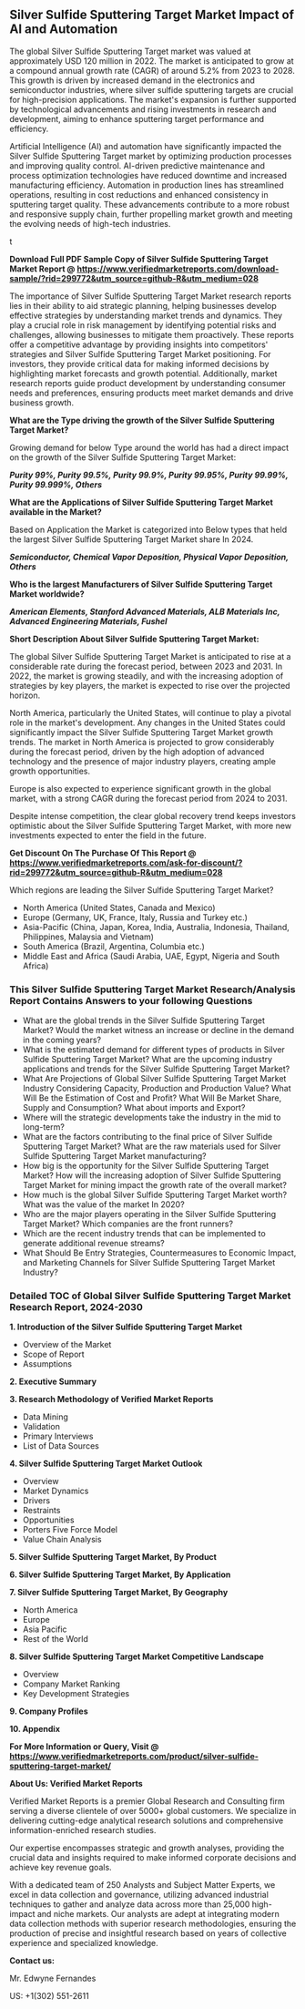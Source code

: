 <h2>Silver Sulfide Sputtering Target Market Impact of AI and Automation</h2><p>The global Silver Sulfide Sputtering Target market was valued at approximately USD 120 million in 2022. The market is anticipated to grow at a compound annual growth rate (CAGR) of around 5.2% from 2023 to 2028. This growth is driven by increased demand in the electronics and semiconductor industries, where silver sulfide sputtering targets are crucial for high-precision applications. The market's expansion is further supported by technological advancements and rising investments in research and development, aiming to enhance sputtering target performance and efficiency.</p><p>Artificial Intelligence (AI) and automation have significantly impacted the Silver Sulfide Sputtering Target market by optimizing production processes and improving quality control. AI-driven predictive maintenance and process optimization technologies have reduced downtime and increased manufacturing efficiency. Automation in production lines has streamlined operations, resulting in cost reductions and enhanced consistency in sputtering target quality. These advancements contribute to a more robust and responsive supply chain, further propelling market growth and meeting the evolving needs of high-tech industries.</p>t</p><p id="" class=""><strong>Download Full PDF Sample Copy of Silver Sulfide Sputtering Target Market Report @ <a href="https://www.verifiedmarketreports.com/download-sample/?rid=299772&utm_source=github-R&utm_medium=028" target="_blank">https://www.verifiedmarketreports.com/download-sample/?rid=299772&utm_source=github-R&utm_medium=028</a></strong></p><p>The importance of&nbsp;Silver Sulfide Sputtering Target Market research reports lies in their ability to aid strategic planning, helping businesses develop effective strategies by understanding market trends and dynamics. They play a crucial role in risk management by identifying potential risks and challenges, allowing businesses to mitigate them proactively. These reports offer a competitive advantage by providing insights into competitors' strategies and Silver Sulfide Sputtering Target Market positioning. For investors, they provide critical data for making informed decisions by highlighting market forecasts and growth potential. Additionally, market research reports guide product development by understanding consumer needs and preferences, ensuring products meet market demands and drive business growth.</p><p><strong>What are the&nbsp;Type driving the growth of the Silver Sulfide Sputtering Target Market?</strong></p><p id="" class="">Growing demand for below Type around the world has had a direct impact on the growth of the Silver Sulfide Sputtering Target Market:</p><em><strong>Purity 99%, Purity 99.5%, Purity 99.9%, Purity 99.95%, Purity 99.99%, Purity 99.999%, Others</strong></em></p><strong>What are the&nbsp;Applications&nbsp;of Silver Sulfide Sputtering Target Market available in the Market?</strong></p><p id="" class="">Based on Application the Market is categorized into Below types that held the largest Silver Sulfide Sputtering Target Market share In 2024.</p><em><strong>Semiconductor, Chemical Vapor Deposition, Physical Vapor Deposition, Others</strong></em></p><strong>Who is the largest Manufacturers of Silver Sulfide Sputtering Target Market worldwide?</strong></p><p><em><strong>American Elements, Stanford Advanced Materials, ALB Materials Inc, Advanced Engineering Materials, Fushel</strong></em></p><p id="" class=""><strong>Short Description About Silver Sulfide Sputtering Target Market:</strong></p><p>The global Silver Sulfide Sputtering Target Market is anticipated to rise at a considerable rate during the forecast period, between 2023 and 2031. In 2022, the market is growing steadily, and with the increasing adoption of strategies by key players, the market is expected to rise over the projected horizon.</p><p>North America, particularly the United States, will continue to play a pivotal role in the market's development. Any changes in the United States could significantly impact the Silver Sulfide Sputtering Target Market growth trends. The market in North America is projected to grow considerably during the forecast period, driven by the high adoption of advanced technology and the presence of major industry players, creating ample growth opportunities.</p><p>Europe is also expected to experience significant growth in the global market, with a strong CAGR during the forecast period from 2024 to 2031.</p><p>Despite intense competition, the clear global recovery trend keeps investors optimistic about the Silver Sulfide Sputtering Target Market, with more new investments expected to enter the field in the future.</p><p id="" class=""><strong>Get Discount On The Purchase Of This Report @ <a href="https://www.verifiedmarketreports.com/ask-for-discount/?rid=299772&utm_source=github-R&utm_medium=028" target="_blank">https://www.verifiedmarketreports.com/ask-for-discount/?rid=299772&utm_source=github-R&utm_medium=028</a></strong></p>Which regions are leading the Silver Sulfide Sputtering Target Market?</p><ul><li>North America (United States, Canada and Mexico)</li><li>Europe (Germany, UK, France, Italy, Russia and Turkey etc.)</li><li>Asia-Pacific (China, Japan, Korea, India, Australia, Indonesia, Thailand, Philippines, Malaysia and Vietnam)</li><li>South America (Brazil, Argentina, Columbia etc.)</li><li>Middle East and Africa (Saudi Arabia, UAE, Egypt, Nigeria and South Africa)</li></ul><h3 id="" class="">This Silver Sulfide Sputtering Target Market Research/Analysis Report Contains Answers to your following Questions</h3><ul><li>What are the global trends in the Silver Sulfide Sputtering Target Market? Would the market witness an increase or decline in the demand in the coming years?</li><li>What is the estimated demand for different types of products in Silver Sulfide Sputtering Target Market? What are the upcoming industry applications and trends for the Silver Sulfide Sputtering Target Market?</li><li>What Are Projections of Global Silver Sulfide Sputtering Target Market Industry Considering Capacity, Production and Production Value? What Will Be the Estimation of Cost and Profit? What Will Be Market Share, Supply and Consumption? What about imports and Export?</li><li>Where will the strategic developments take the industry in the mid to long-term?</li><li>What are the factors contributing to the final price of Silver Sulfide Sputtering Target Market? What are the raw materials used for Silver Sulfide Sputtering Target Market manufacturing?</li><li>How big is the opportunity for the Silver Sulfide Sputtering Target Market? How will the increasing adoption of Silver Sulfide Sputtering Target Market for mining impact the growth rate of the overall market?</li><li>How much is the global Silver Sulfide Sputtering Target Market worth? What was the value of the market In 2020?</li><li>Who are the major players operating in the Silver Sulfide Sputtering Target Market? Which companies are the front runners?</li><li>Which are the recent industry trends that can be implemented to generate additional revenue streams?</li><li>What Should Be Entry Strategies, Countermeasures to Economic Impact, and Marketing Channels for Silver Sulfide Sputtering Target Market Industry?</li></ul><h3 id="" class="">Detailed TOC of Global Silver Sulfide Sputtering Target Market Research Report, 2024-2030</h3><p id="" class=""><strong>1. Introduction of the Silver Sulfide Sputtering Target Market</strong></p><ul><li>Overview of the Market</li><li>Scope of Report</li><li>Assumptions</li></ul><p id="" class=""><strong>2. Executive Summary</strong></p><p id="" class=""><strong>3. Research Methodology of Verified Market Reports</strong></p><ul><li>Data Mining</li><li>Validation</li><li>Primary Interviews</li><li>List of Data Sources</li></ul><p id="" class=""><strong>4. Silver Sulfide Sputtering Target Market Outlook</strong></p><ul><li>Overview</li><li>Market Dynamics</li><li>Drivers</li><li>Restraints</li><li>Opportunities</li><li>Porters Five Force Model</li><li>Value Chain Analysis</li></ul><p id="" class=""><strong>5. Silver Sulfide Sputtering Target Market, By Product</strong></p><p id="" class=""><strong>6. Silver Sulfide Sputtering Target Market, By Application</strong></p><p id="" class=""><strong>7. Silver Sulfide Sputtering Target Market, By Geography</strong></p><ul><li>North America</li><li>Europe</li><li>Asia Pacific</li><li>Rest of the World</li></ul><p id="" class=""><strong>8. Silver Sulfide Sputtering Target Market Competitive Landscape</strong></p><ul><li>Overview</li><li>Company Market Ranking</li><li>Key Development Strategies</li></ul><p id="" class=""><strong>9. Company Profiles</strong></p><p id="" class=""><strong>10. Appendix</strong></p><p id="" class=""><strong>For More Information or Query, Visit @ <a href="https://www.verifiedmarketreports.com/product/silver-sulfide-sputtering-target-market/" target="_blank">https://www.verifiedmarketreports.com/product/silver-sulfide-sputtering-target-market/</a></strong></p><p id="" class=""><strong>About Us: Verified Market Reports</strong></p><p id="" class="">Verified Market Reports is a premier Global Research and Consulting firm serving a diverse clientele of over 5000+ global customers. We specialize in delivering cutting-edge analytical research solutions and comprehensive information-enriched research studies.</p><p id="" class="">Our expertise encompasses strategic and growth analyses, providing the crucial data and insights required to make informed corporate decisions and achieve key revenue goals.</p><p id="" class="">With a dedicated team of 250 Analysts and Subject Matter Experts, we excel in data collection and governance, utilizing advanced industrial techniques to gather and analyze data across more than 25,000 high-impact and niche markets. Our analysts are adept at integrating modern data collection methods with superior research methodologies, ensuring the production of precise and insightful research based on years of collective experience and specialized knowledge.</p><p id="" class=""><strong>Contact us:</strong></p><p id="" class="">Mr. Edwyne Fernandes</p><p id="" class="">US: +1(302) 551-2611</p>